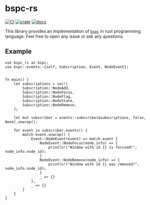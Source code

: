 # bspc-rs

[![CI](https://github.com/andreykaere/bspc-rs/workflows/CI/badge.svg)](https://github.com/andreykaere/bspc-rs/actions)
[![crate](https://img.shields.io/crates/v/bspc-rs.svg)](https://crates.io/crates/bspc-rs)
[![docs](https://docs.rs/bspc-rs/badge.svg)](https://docs.rs/bspc-rs)

This library provides an implementation of
[`bspc`](https://github.com/baskerville/bspwm) in rust programming language.
Feel free to open any issue or ask any questions.

## Example

```rust, no_run
use bspc_rs as bspc;
use bspc::events::{self, Subscription, Event, NodeEvent};


fn main() {
    let subscriptions = vec![
        Subscription::NodeAdd,
        Subscription::NodeFocus,
        Subscription::NodeFlag,
        Subscription::NodeState,
        Subscription::NodeRemove,
    ];

    let mut subscriber = events::subscribe(&subscriptions, false, None).unwrap();

    for event in subscriber.events() {
        match event.unwrap() {
            Event::NodeEvent(event) => match event {
                NodeEvent::NodeFocus(node_info) => {
                    println!("Window with id {} is focused!", node_info.node_id);
                }
                NodeEvent::NodeRemove(node_info) => {
                    println!("Window with id {} was removed!", node_info.node_id);
                }
                _ => {}
            },
            _ => {}
        }
    }
}
```


